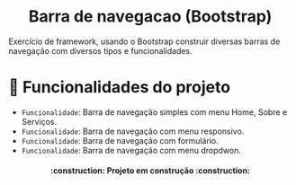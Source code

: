 <h1 align="center">Barra de navegacao (Bootstrap)</h1>
<p>Exercício de framework, usando o Bootstrap construir diversas barras de navegação
com diversos tipos e funcionalidades.</p>

<h1>🔨 Funcionalidades do projeto</h1>

- `Funcionalidade`: Barra de navegação simples com menu Home, Sobre e Serviços.
- `Funcionalidade`: Barra de navegação com menu responsivo.
- `Funcionalidade`: Barra de navegação com formulário.
- `Funcionalidade`: Barra de navegação com menu dropdwon.

<h4 align="center"> 
    :construction:  Projeto em construção  :construction:
</h4>
